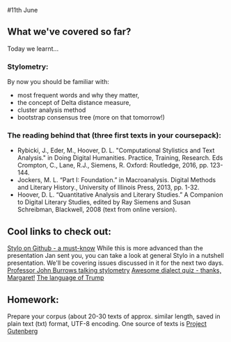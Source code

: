 #11th June

## What we've covered so far?
Today we learnt...

### Stylometry:
By now you should be familiar with:
* most frequent words and why they matter,
* the concept of Delta distance measure,
* cluster analysis method
* bootstrap consensus tree (more on that tomorrow!)

### The reading behind that (three first texts in your coursepack):
* Rybicki, J., Eder, M., Hoover, D. L. "Computational Stylistics and Text Analysis."
in Doing Digital Humanities. Practice, Training, Research. Eds Crompton, C.,
Lane, R.J., Siemens, R. Oxford: Routledge, 2016, pp. 123-144.
* Jockers, M. L. “Part I: Foundation.” in Macroanalysis. Digital Methods and Literary
History., University of Illinois Press, 2013, pp. 1-32.
* Hoover, D. L. “Quantitative Analysis and Literary Studies.” A Companion to Digital
Literary Studies, edited by Ray Siemens and Susan Schreibman, Blackwell, 2008
(text from online version). 

## Cool links to check out:
[Stylo on Github - a must-know](https://github.com/computationalstylistics/stylo) 
While this is more advanced than the presentation Jan sent you, you can take a look at general Stylo in a nutshell presentation. We'll be covering issues discussed in it for the next two days.
[Professor John Burrows talking stylometry](https://youtu.be/0QpJFAjdKz8)
[Awesome dialect quiz - thanks, Margaret!](https://www.nytimes.com/interactive/2014/upshot/dialect-quiz-map.html)
[The language of Trump](http://rpubs.com/jwgrieve/338803)

## Homework:
Prepare your corpus (about 20-30 texts of approx. similar length, saved in plain text (txt) format, UTF-8 encoding. One source of texts is [Project Gutenberg](http://www.gutenberg.org/)

